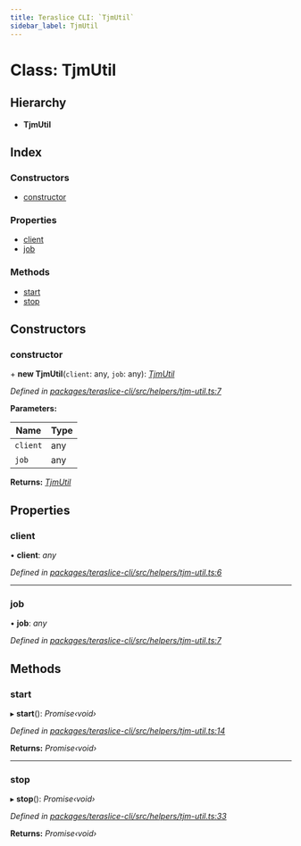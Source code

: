 ```yaml
---
title: Teraslice CLI: `TjmUtil`
sidebar_label: TjmUtil
---
```


# Class: TjmUtil

## Hierarchy

* **TjmUtil**

## Index

### Constructors

* [constructor](tjmutil.md#constructor)

### Properties

* [client](tjmutil.md#client)
* [job](tjmutil.md#job)

### Methods

* [start](tjmutil.md#start)
* [stop](tjmutil.md#stop)

## Constructors

###  constructor

\+ **new TjmUtil**(`client`: any, `job`: any): *[TjmUtil](tjmutil.md)*

*Defined in [packages/teraslice-cli/src/helpers/tjm-util.ts:7](https://github.com/terascope/teraslice/blob/78714a985/packages/teraslice-cli/src/helpers/tjm-util.ts#L7)*

**Parameters:**

Name | Type |
------ | ------ |
`client` | any |
`job` | any |

**Returns:** *[TjmUtil](tjmutil.md)*

## Properties

###  client

• **client**: *any*

*Defined in [packages/teraslice-cli/src/helpers/tjm-util.ts:6](https://github.com/terascope/teraslice/blob/78714a985/packages/teraslice-cli/src/helpers/tjm-util.ts#L6)*

___

###  job

• **job**: *any*

*Defined in [packages/teraslice-cli/src/helpers/tjm-util.ts:7](https://github.com/terascope/teraslice/blob/78714a985/packages/teraslice-cli/src/helpers/tjm-util.ts#L7)*

## Methods

###  start

▸ **start**(): *Promise‹void›*

*Defined in [packages/teraslice-cli/src/helpers/tjm-util.ts:14](https://github.com/terascope/teraslice/blob/78714a985/packages/teraslice-cli/src/helpers/tjm-util.ts#L14)*

**Returns:** *Promise‹void›*

___

###  stop

▸ **stop**(): *Promise‹void›*

*Defined in [packages/teraslice-cli/src/helpers/tjm-util.ts:33](https://github.com/terascope/teraslice/blob/78714a985/packages/teraslice-cli/src/helpers/tjm-util.ts#L33)*

**Returns:** *Promise‹void›*
